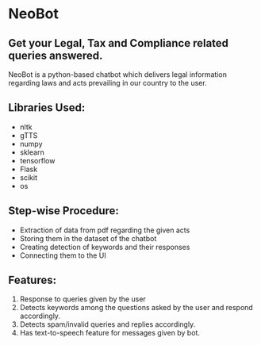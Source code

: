# NeoBot
## Get your Legal, Tax and Compliance related queries answered.
NeoBot is a python-based chatbot which delivers legal information regarding laws and acts prevailing in our country to the user. 

## Libraries Used:
- nltk
- gTTS
- numpy
- sklearn
- tensorflow
- Flask
- scikit
- os

## Step-wise Procedure:
- Extraction of data from pdf regarding the given acts
- Storing them in the dataset of the chatbot
- Creating detection of keywords and their responses
- Connecting them to the UI

## Features:
1. Response to queries given by the user
2. Detects keywords among the questions asked by the user and respond accordingly.
3. Detects spam/invalid queries and replies accordingly.
4. Has text-to-speech feature for messages given by bot.

